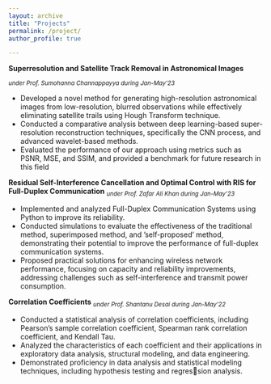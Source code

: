 ```yaml
---
layout: archive
title: "Projects"
permalink: /project/
author_profile: true

---
```


**Superresolution and Satellite Track Removal in Astronomical Images**

<sub>*under Prof. Sumohanna Channappayya during                                  Jan-May’23*<sub>                               
    
   * Developed a novel method for generating high-resolution astronomical images from low-resolution, blurred observations while
effectively eliminating satellite trails using Hough Transform technique.
   * Conducted a comparative analysis between deep learning-based super-resolution reconstruction techniques, specifically the
CNN process, and advanced wavelet-based methods.
   * Evaluated the performance of our approach using metrics such as PSNR, MSE, and SSIM, and provided a benchmark for future
research in this field


**Residual Self-Interference Cancellation and Optimal Control with RIS for Full-Duplex Communication**
<sub>*under Prof. Zafar Ali Khan during Jan-May’23*</sub>

   * Implemented and analyzed Full-Duplex Communication Systems using Python to improve its reliability.
   * Conducted simulations to evaluate the effectiveness of the traditional method, superimposed method, and ’self-proposed’
method, demonstrating their potential to improve the performance of full-duplex communication systems.
   * Proposed practical solutions for enhancing wireless network performance, focusing on capacity and reliability improvements,
addressing challenges such as self-interference and transmit power consumption.


**Correlation Coefficients**
<sub>*under Prof. Shantanu Desai during Jan-May’22*</sub>

   * Conducted a statistical analysis of correlation coefficients, including Pearson’s sample correlation coefficient, Spearman rank
correlation coefficient, and Kendall Tau.
   * Analyzed the characteristics of each coefficient and their applications in exploratory data analysis, structural modeling, and
data engineering.
   * Demonstrated proficiency in data analysis and statistical modeling techniques, including hypothesis testing and regression analysis.

